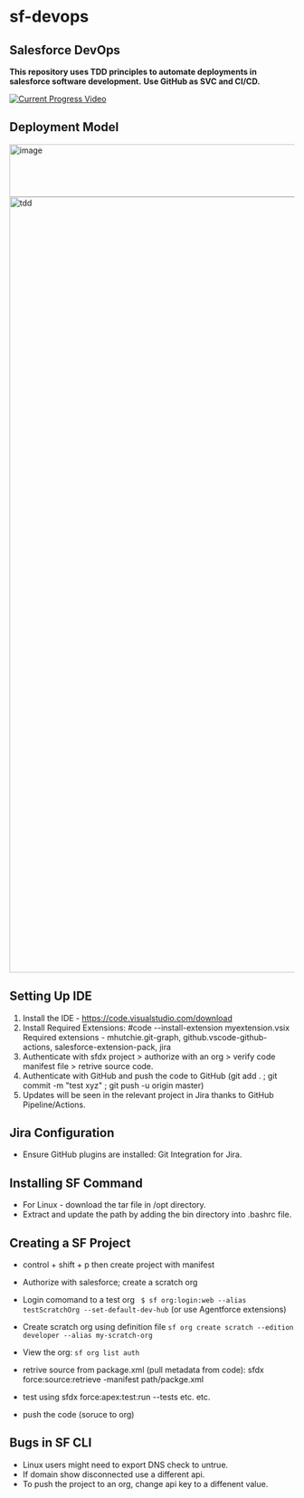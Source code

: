 # sf-devops
## Salesforce DevOps 
<strong>This repository uses TDD principles to automate deployments in salesforce software development.</strong>
<strong> Use GitHub as SVC and CI/CD. </strong>


[![Current Progress Video](https://github.com/user-attachments/assets/34773a7d-a4ad-4a4c-acb7-d9e659dda52d)](https://vimeo.com/1103750436) 



## Deployment Model
<img width="618" height="93" alt="image" src="https://github.com/user-attachments/assets/1b16de1e-4a55-4b72-9a03-5e59f9970a53" />
<img title=TDD width="1600" height="1372" alt="tdd" src="https://lh7-rt.googleusercontent.com/docsz/AD_4nXfWH8Xb0XRfEI5CVzWaPDxzzGsGHght78Lg-tiJcKpXbiE27yTQeWAwZv2oUgHJGXnViHQ13V5r2n9dN68c2zuuGcJwZ5jjijzXPF_zZ7N0w3J_oV4niqZn8PtQEWQxtqlJyIVr60VEiQEtRLSZPIKCP4T1?key=EKZ6QLmJveNRS_xcgynU5g" />

## Setting Up IDE
1. Install the IDE - https://code.visualstudio.com/download
2. Install Required Extensions: 
   #code --install-extension myextension.vsix
   Required extensions - mhutchie.git-graph, github.vscode-github-actions, salesforce-extension-pack, jira
3. Authenticate with sfdx project > authorize with an org > verify code manifest file > retrive source code.
4. Authenticate with GitHub and push the code to GitHub (git add . ; git commit -m "test xyz" ; git push -u origin master) 
5. Updates will be seen in the relevant project in Jira thanks to GitHub Pipeline/Actions.

## Jira Configuration
* Ensure GitHub plugins are installed: Git Integration for Jira.

## Installing SF Command
* For Linux - download the tar file in /opt directory.
* Extract and update the path by adding the bin directory into .bashrc file.

## Creating a SF Project
* control + shift + p then create project with manifest
* Authorize with salesforce; create a scratch org
* Login comomand to a test org ``` $ sf org:login:web --alias testScratchOrg --set-default-dev-hub``` (or use Agentforce extensions)
* Create scratch org using definition file ```sf org create scratch --edition developer --alias my-scratch-org```
* View the org: ```sf org list auth```


* retrive source from package.xml (pull metadata from code): sfdx force:source:retrieve -manifest path/packge.xml
* test using sfdx force:apex:test:run --tests etc. etc.
* push the code (soruce to org)

## Bugs in SF CLI
* Linux users might need to export DNS check to untrue.
* If domain show disconnected use a different api.
* To push the project to an org, change api key to a diffenent value.

